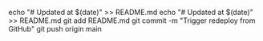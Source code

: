 echo "# Updated at $(date)" >> README.md
echo "# Updated at $(date)" >> README.md
git add README.md
git commit -m "Trigger redeploy from GitHub"
git push origin main

